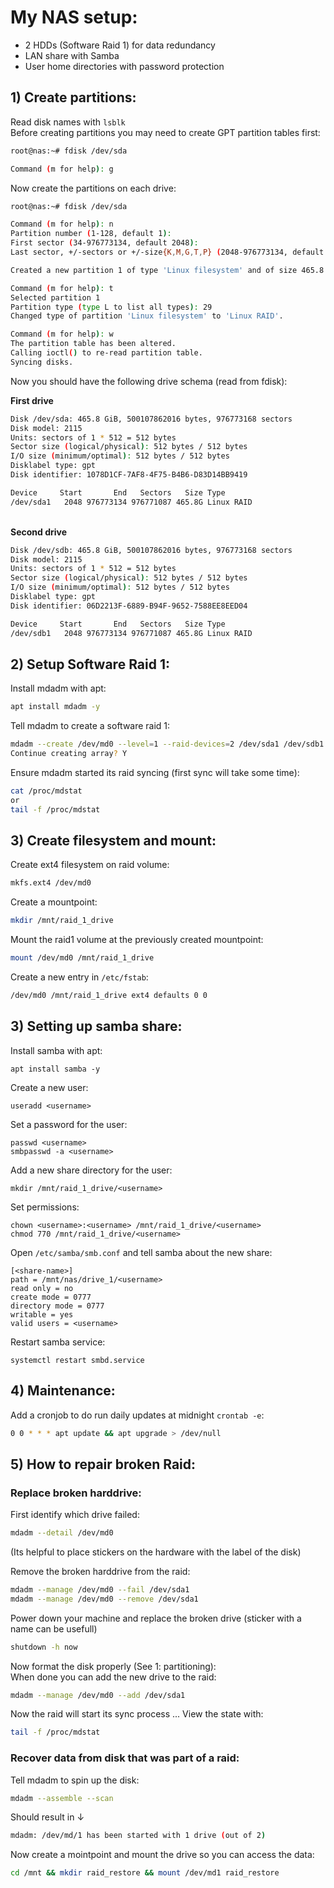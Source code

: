 # My NAS setup:

- 2 HDDs (Software Raid 1) for data redundancy
- LAN share with Samba
- User home directories with password protection


## 1) Create partitions:
Read disk names with `lsblk`
<br>Before creating partitions you may need to create GPT partition tables first:
```bash
root@nas:~# fdisk /dev/sda

Command (m for help): g
```

Now create the partitions on each drive:
```bash
root@nas:~# fdisk /dev/sda

Command (m for help): n
Partition number (1-128, default 1): 
First sector (34-976773134, default 2048): 
Last sector, +/-sectors or +/-size{K,M,G,T,P} (2048-976773134, default 976773134): 

Created a new partition 1 of type 'Linux filesystem' and of size 465.8 GiB.

Command (m for help): t
Selected partition 1
Partition type (type L to list all types): 29
Changed type of partition 'Linux filesystem' to 'Linux RAID'.

Command (m for help): w
The partition table has been altered.
Calling ioctl() to re-read partition table.
Syncing disks.
```
Now you should have the following drive schema (read from fdisk):

<strong>First drive</strong>
```bash
Disk /dev/sda: 465.8 GiB, 500107862016 bytes, 976773168 sectors
Disk model: 2115            
Units: sectors of 1 * 512 = 512 bytes
Sector size (logical/physical): 512 bytes / 512 bytes
I/O size (minimum/optimal): 512 bytes / 512 bytes
Disklabel type: gpt
Disk identifier: 1078D1CF-7AF8-4F75-B4B6-D83D14BB9419

Device     Start       End   Sectors   Size Type
/dev/sda1   2048 976773134 976771087 465.8G Linux RAID
```

<br><strong>Second drive</strong>
```bash
Disk /dev/sdb: 465.8 GiB, 500107862016 bytes, 976773168 sectors
Disk model: 2115            
Units: sectors of 1 * 512 = 512 bytes
Sector size (logical/physical): 512 bytes / 512 bytes
I/O size (minimum/optimal): 512 bytes / 512 bytes
Disklabel type: gpt
Disk identifier: 06D2213F-6889-B94F-9652-7588EE8EED04

Device     Start       End   Sectors   Size Type
/dev/sdb1   2048 976773134 976771087 465.8G Linux RAID
```


## 2) Setup Software Raid 1:
Install mdadm with apt:
```bash
apt install mdadm -y
```
Tell mdadm to create a software raid 1:
```bash
mdadm --create /dev/md0 --level=1 --raid-devices=2 /dev/sda1 /dev/sdb1
Continue creating array? Y
```
Ensure mdadm started its raid syncing (first sync will take some time):
```bash
cat /proc/mdstat
or
tail -f /proc/mdstat
```

## 3) Create filesystem and mount:
Create ext4 filesystem on raid volume:
```bash
mkfs.ext4 /dev/md0
```
Create a mountpoint:
```bash
mkdir /mnt/raid_1_drive
```
Mount the raid1 volume at the previously created mountpoint:
```bash
mount /dev/md0 /mnt/raid_1_drive
```
Create a new entry in `/etc/fstab`:
```bash
/dev/md0 /mnt/raid_1_drive ext4 defaults 0 0
```


## 3) Setting up samba share:
Install samba with apt:
```shell
apt install samba -y
```
Create a new user:
```shell
useradd <username>
```
Set a password for the user:
```shell
passwd <username>
smbpasswd -a <username>
```
Add a new share directory for the user:
```shell
mkdir /mnt/raid_1_drive/<username>
```
Set permissions:
```shell
chown <username>:<username> /mnt/raid_1_drive/<username>
chmod 770 /mnt/raid_1_drive/<username>
```
Open `/etc/samba/smb.conf` and tell samba about the new share:
```shell
[<share-name>]
path = /mnt/nas/drive_1/<username>
read only = no
create mode = 0777
directory mode = 0777
writable = yes
valid users = <username>
```
Restart samba service:
```shell
systemctl restart smbd.service
```


## 4) Maintenance:
Add a cronjob to do run daily updates at midnight `crontab -e`:
```bash
0 0 * * * apt update && apt upgrade > /dev/null
```

## 5) How to repair broken Raid:
### Replace broken harddrive:
First identify which drive failed:
```bash
mdadm --detail /dev/md0
```
(Its helpful to place stickers on the hardware with the label of the disk)

Remove the broken harddrive from the raid:
```bash
mdadm --manage /dev/md0 --fail /dev/sda1
mdadm --manage /dev/md0 --remove /dev/sda1
```
Power down your machine and replace the broken drive (sticker with a name can be usefull)
```bash
shutdown -h now
```
Now format the disk properly (See 1: partitioning):
<br>When done you can add the new drive to the raid:
```bash
mdadm --manage /dev/md0 --add /dev/sda1
```
Now the raid will start its sync process ... View the state with:
```bash
tail -f /proc/mdstat
```
### Recover data from disk that was part of a raid:
Tell mdadm to spin up the disk:
```bash
mdadm --assemble --scan
```
Should result in ↓
```bash
mdadm: /dev/md/1 has been started with 1 drive (out of 2)
```
Now create a mointpoint and mount the drive so you can access the data:
```bash
cd /mnt && mkdir raid_restore && mount /dev/md1 raid_restore
```


